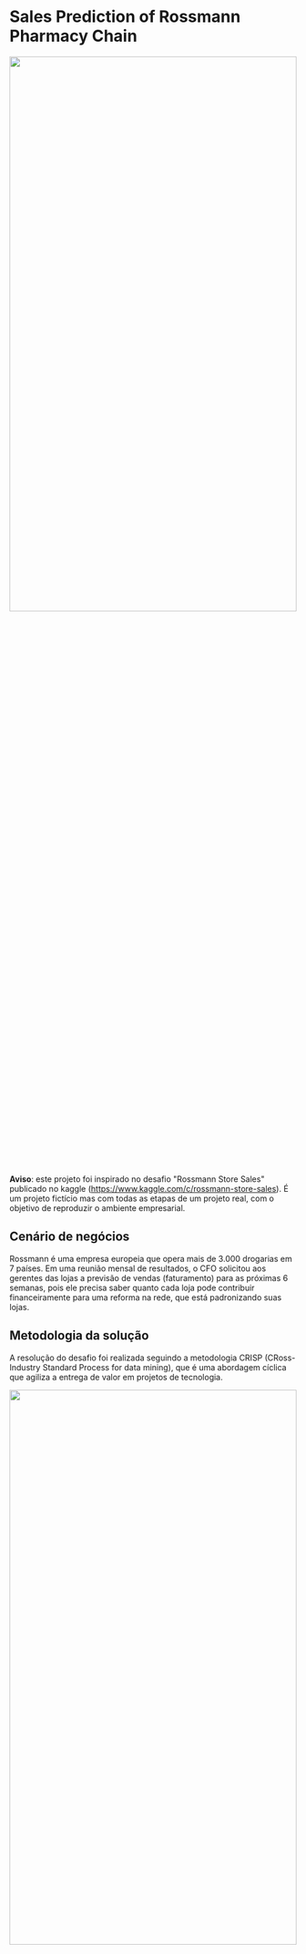 # Sales Prediction of Rossmann Pharmacy Chain

<img src="images/pharmacy.jpg" width=100% height=50%/>

**Aviso**: este projeto foi inspirado no desafio "Rossmann Store Sales" publicado no kaggle (https://www.kaggle.com/c/rossmann-store-sales). É um projeto fictício mas com todas as etapas de um projeto real, com o objetivo de reproduzir o ambiente empresarial.

## Cenário de negócios
Rossmann é uma empresa europeia que opera mais de 3.000 drogarias em 7 países. Em uma reunião mensal de resultados, o CFO solicitou aos gerentes das lojas a previsão de vendas (faturamento) para as próximas 6 semanas, pois ele precisa saber quanto cada loja pode contribuir financeiramente para uma reforma na rede, que está padronizando suas lojas.

## Metodologia da solução
A resolução do desafio foi realizada seguindo a metodologia CRISP (CRoss-Industry Standard Process for data mining), que é uma abordagem cíclica que agiliza a entrega de valor em projetos de tecnologia.

<img src="images/MindMapHypothesis.PNG" width=100% height=50%/>

Minha estratégia para resolver esse desafio foi testar modelos de machine learning para prever vendas para as próximas 6 semanas e decidir qual trará o melhor resultado para a empresa.
Após a modelagem, a solução entregue foi um bot de telegrama que recebe o número da loja e retorna a previsão para as próximas semanas.


## Coleta e limpeza de dados

O primeiro passo foi coletar (do kaggle) e entender os dados; logo após, ocorreu a limpeza do banco de dados e o tratamento dos valores ausentes. <br>
São 1017209 registros de vendas para 1115 lojas diferentes, contendo diferentes atributos como: "date", "store_type", "customers", "sortment", "school_holiday", "open", "promo2", "sales", entre outros . A explicação de cada um dos atributos está disponível no quadro abaixo. <br>
Para completar a etapa de limpeza dos dados, foram retiradas funcionalidades que não estarão disponíveis no momento da previsão, como o número de clientes, que só será conhecido no dia da venda e, portanto, seria impraticável treinar o modelo com tal variável.

As variáveis do dataset original são:

Variável | Definição
------------ | -------------
|store | id único de cada loja.|
|day_of_week | indica o dia da semana que era aquele dia (assumindo 1-Sun -> 7-Sat).|
|date | data do registro.|
|sales | faturamento da loja naquele dia.|
|customers | número de clientes na loja naquele dia.|
|open | loja aberta ou fechada: (0 = closed, 1 = open).|
|state_holiday | feriado nacional (a = public holiday, b = Easter holiday, c = Christmas, 0 = Dia Comum).|
|school_holiday | indica se a loja naquele dia foi afetada pelo fechamento das escolas públicas.|
|store_type | indica qual dos 4 modelos distintos é esta loja: (a, b, c, d).|
|assortment | indica o nível de sortimento da loja: (a = basic, b = extra, c = extended).|
|competition_distance | indica a distancia em metros do competidor mais próximo.|
|competition_open_since_month | indica mês aproximado da abertura do competidor mais próximo.|
|competition_open_since_year | indica ano aproximado da abertura do competidor mais próximo.|
|promo | indica se a loja está com uma promoção ativa naquele dia.|
|promo2 | é uma promoção contínua e consecutiva: (0 = store not participating, 1 = store participating).|
|promo2_since_week | indica a semana do calendário onde a loja entrou em Promo2.|
|promo2_since_year | indica o ano onde a loja entrou em Promo2.|
|promo_interval | indica os meses de início anual onde Promo2 é iniciada (ex: "Feb,May,Aug,Nov").|

As variáveis derivadas são:
Variável | Definição
------------ | -------------
|competition_since | data desde que existem competidores. |
|competition_time_month | número de meses desde que a competição iniciou. |
|promo2_since | data desde que a Promo2 está ativa. |
|promo2_time_week | números de semanas em que a Promo2 ficou ativa. |



## Análise exploratória de dados guiada por um mapa mental de hipóteses

O próximo passo foi realizar a análise exploratória de dados (EDA). Mas antes, foi feito um mapa mental de hipóteses para orientar a EDA, gerar insights e entender um pouco mais sobre o banco de dados e os atributos mais importantes.

<img src="images/MindMapHypothesis.PNG" width=100% height=50%/>

Com o diagrama de atributos acima, várias hipóteses foram geradas; as que foram julgados mais relevantes foram selecionadas (listados abaixo) e então a EDA realmente começou.

1. Lojas com maior sortimentos deveriam vender mais.
2. Lojas com competidores mais próximos deveriam vender menos.
3. Lojas com competidores à mais tempo deveriam vendem mais.
4. Lojas com promoções ativas por mais tempo deveriam vender mais.
5. Lojas com mais dias de promoção deveriam vender mais.
7. Lojas com mais promoções consecutivas deveriam vender mais.
8. Lojas abertas durante o feriado de Natal deveriam vender mais.
9. Stores should sell more in the second half of the year
9. Lojas deveriam vender mais ao longo dos anos.
10. Lojas deveriam vender mais no segundo semestre do ano.
11. Lojas deveriam vender mais depois do dia 10 de cada mês.
12. Lojas deveriam vender menos aos finais de semana.
13. Lojas deveriam vender menos durante as feriados escolares.

A discussão de cada hipótese para validá-la ou refutá-la encontra-se no arquivo do notebook. Assim como os gráficos tornando a vizualização das hipóteses mais intuitiva <br>
Segue abaixo o resumo da análise das hipóteses 1, 10 e 13:

### H1. Lojas com maior sortimentos deveriam vender mais.

![h1.1](/images/assortment1.PNG)
![h1.2](/images/assortment2.PNG)

No primeiro gráfico, temos um comparativo dos tipos de sortimentos de lojas e suas medianas de vendas. Nele podemos perceber que loja com sortimento mais farto (extended e extra) vendem mais que as lojas com sortimento básico. Já no segundo gráfico temos as séries temporais dos 3 sortimentos diferentes durante todo o período do Dataset feitas através de uma média móvel de 4 períodos. Fica claro uma tendência de crescimento nas lojas com sortimento extra.

Um insight que pode ser extraído dessa análise seria identificar produtos de lojas que tem sortimento maior (extra e extended) e comparar quais têm sido sucesso de vendas mas não estão disponíveis em lojas com sortimento básico. Assim, em uma tentativa de aumentar o ticket médio as lojas com sortimento básico poderiam incluir esses produtos em seu mix.


### H2. Lojas com competidores mais próximos deveriam vender menos. **Falsa**

![h2](/images/competition_distance.PNG)

Diante dos graficos acima, conseguimos analisar que há uma variabilidade muito grande entre as medianas de vendas por distâncias, não há essa relação. Isso também é confirmado pelo valor baixo resultante do cálculo da correlação de Pearson (gráfico mais à direita).

Esse é um tipo de hipótese que não trouxe um grande insight sobre o negócio, como nossa intenção é fazer uma previsão de vendas, trata-se de um problema de regressão. Em problemas de regressão, para encontrar grande valor em um atributo, esperamos ver uma relação clara ao plotar o gráfico de dispersão da variável estudada versus a variável resposta. Não é isso que acontece, pois não há um padrão de alta ou baixa nas vendas de farmácias com competidores mais próximos em relação a lojas com competidores mais distantes.

### H13. Lojas deveriam vender menos durante as feriados escolares: **Falsa**

<img src="/images/school_holiday.PNG" align="center" height="600" class="center"/>

Com a análise do gráfico acima, percebe-se que nos fériados escolares, pela mediana, são realizadas mais vendas do que em dias regulares.
Nota-se que, com exceção de outubro e dezembro, na mediana, o montante de vendas é maior nos feriados escolares. Destaque para as vendas nos feriados escolares de março e novembro.


## Data preparation (standardization and feature selection)

Após a etapa da Análise Exploratória de Dados, foi realizada a preparação dos dados para que os modelos de Machine Learning pudessem ser implementados posteriormente. Primeiro foi feito o tratamentodas das variáveis numéricas, como nenhuma variável tinha uma distribuição normal, não foi aplicada a normalização. Para atributos que não possuiam muitos outliers foi aplicada uma técnica de Reescala denominada MinMaxScaler e  aqueles que tinham outliers expressivos, foi aplicada outra técnica de Reescala chamada RobustScaler.

Já as variáveis categóricas, tiveram um processo de Encoding aplicado à elas. As que represatavam um estado passaram pelo One Hot Encoding, as que não possuiam uma relação explicita entre suas categorias passaram por Label Encoding, e em variáveis hierárquicas foi aplicado o Ordinal Encoding. Atributos de natureza ciclica tiveram a sua natureza transformada por meio de funções seno e cosceno, para que ficasse explicita essa natureza cíclica para o aprendizado dos modelos de machine learning

O próximo passo foi identificar os atributod mais relevantes para o treinamento de modelos de aprendizado de máquina.
Para isso, além do conhecimento adquirido durante a EDA, foram utilizadas as implementações em Python do pacote Boruta.
As características escolhidas por Boruta estão descritas no notebook.

## Machine learning modeling

Quatro modelos diferentes (regressão linear, regressão linear regularizada - Lasso, random forest e XGBoost ) foram avaliados usando a validação cruzada em base contínua, esquematicamente representada a seguir.

![cross_validation](/images/cross_validation.png)

Começou com uma parcela reduzida dos dados de treinamento, cujas últimas 6 semanas foram separadas para validação; em seguida, o modelo foi treinado e seu desempenho foi calculado. <br>
Novas iterações foram realizadas, cada vez aumentando o conjunto de dados de treinamento e sempre separando as últimas 6 semanas para o teste. <br>
O desempenho da validação cruzada foi a média de cada uma dessas iterações.

Os resultados em termos de erro médio absoluto (MAE), erro percentual absoluto médio (MAPE) e erro quadrático médio (RMSE) foram:

|Model|MAE|MAPE|RMSE|
|-----------------------------|------------------|-------------|------------------|
|Random forest regressor      |837.68 +/- 219.1 |0.12 +/- 0.02|1256.08 +/- 320.36|
|XGBoost regressor            |1030.28 +/- 167.19 |0.14 +/- 0.02|1478.26 +/- 229.79|
|Linear regression            |2081.73 +/- 295.63|0.3 +/- 0.02 |2952.52 +/- 468.37|
|Regularized linear regression|2116.38 +/- 341.|0.29 +/- 0.01|3057.75 +/- 504.26|
	
Embora o modelo de random forest tenha sido o melhor, o modelo escolhido para prosseguir com o ajuste dos hiperparâmetros foi o XGBoost. A razão disso é que é um modelo muito mais leve para operar em produção e não apresenta diferença significativa de desempenho; a operacionalidade em produção é um requisito extremamente importante neste projeto.

## Hyperparameter tuning
Usando o procedimento de  random search com alguns conjuntos de valores para os seguintes parâmetros: "n_estimators", "eta", "max_depth", "subsample", "colsample_bytree" e "min_child_weight", foram realizadas 5 iterações diferentes do XGBoost, todas avaliadas por validação cruzada. 
O modelo de XGBoost escolhido como vencedor foi definido pela melhor performace no indicador RMSE. Os parâmetros dele são apresentados abaixo:
 
- n_estimators = 3000
- eta = 0.03,
- max_depth = 5
- subsample = 0.7,
- colsample_bytree = 0.7
- min_child_weight = 3

Após a escolha desses parâmetros, o modelo foi treinado com o dataset de treino inteiro. A performance nos dados de teste foi:

|Model|MAE|MAPE|RMSE|
|----------------|------|----|-------|
XGBoost regressor|	664.97|0.097|957.77|

## Business performance

Finalmente, com o modelo treinado, é hora de traduzir o desempenho do modelo em desempenho de negócios.
Considerando o MAE obtido na previsão para cada loja, durante o período de teste, foram projetados os melhores e piores cenários de vendas para cada loja e depois essas projeções foram somadas para ilustrar o desempenho da rede de farmácias como um todo.

O desempenho de vendas esperado para a rede de farmácias Rossmann  nas próximas 6 semanas, pode ser visualizado na tebela abaixo:

|Cenário|Valores
|----------|---------|
|Predições no cenário realista|$285,860,497.77|
|Predições no cenário pessimista|$285,115,015.71|
|Predições no cenário otimista|$286,605,979.84|


A performance geral do modelo pode ser representada pelos gráficos abaixo, aonde: <br>
<br>
- error_rate = predictions/sales <br>
- error = sales - predictions <br>

<br>

![performance](/images/performance.png)

No geral, o modelo teve um bom desempenho. <br>
Mas é sempre possível melhorá-lo; seguindo a metodologia CRISP, caso seja necessária uma nova rodada, pode-se considerar treinar as lojas individualmente ou até mesmo um grupo menor delas, por exemplo. Outra possibilidade é explorar outros modelos de aprendizado de máquina. <br>
No entanto, deve-se levar em consideração o prazo de entrega das previsões e o desempenho do modelo já em produção. Algo muito pesado ou demorado também é impraticável, mesmo que tenha um desempenho excepcional. <br>
É um trade-off que deve estar intimamente alinhado com a gestão da empresa. <br>
Mais detalhes sobre o desempenho dos negócios estão disponíveis no notebook.

## Model in production

O modelo foi finalmente colocado em produção e operado por meio de um chatbot do Telegram. Para isso, além do modelo final treinado, foi criada uma classe em python com todo o pipeline de processamento de dados, um manipulador de API e um aplicativo para gerenciar as mensagens. Todos os arquivos foram hospedados no Heroku (https://www.heroku.com/); os dados de produção também foram armazenados em sua nuvem. <br>

O esquema a seguir representa todos esses arquivos.

![app](/images/arquitetura.png)

Em seguida, podemos ver uma demonstração do robô desenvolvido em telegram retornando a previsão de vendas para diversas lojas consultadas. A demonstração foi gravada na versão do telegram para Desktop, mas caso seja de preferência do usuário, ele tambem pode ser acionado via celular: <br>

![rossmann_bot](/img/rossmann_bot.gif) <br />

     






